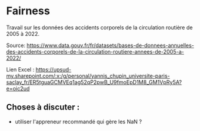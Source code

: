 # Fairness

Travail sur les données des accidents corporels de la circulation routière de 2005 à 2022.


Source: https://www.data.gouv.fr/fr/datasets/bases-de-donnees-annuelles-des-accidents-corporels-de-la-circulation-routiere-annees-de-2005-a-2022/

Lien Excel : https://upsud-my.sharepoint.com/:x:/g/personal/yannis_chupin_universite-paris-saclay_fr/ER5tguaGCMVEq1ag52qP2pwB_U9fmoEpD1M8_GM1VpRy5A?e=oic2ud

## Choses à discuter :

- utiliser l'appreneur recommandé qui gère les NaN ?

